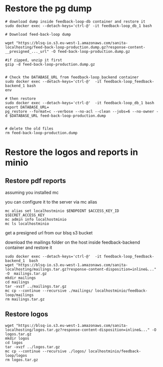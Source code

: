 # Restore the pg dump

```
# download dump inside feedback-loop-db container and restore it
sudo docker exec --detach-keys='ctrl-@' -it feedback-loop_db_1 bash

# Download feed-back-loop dump

wget "https://blsq-io.s3.eu-west-1.amazonaws.com/sanita-localhosting/feed-back-loop-production.dump.gz?response-content-__presigned_..._url" -O feed-back-loop-production.dump.gz

#if zipped, unzip it first
gzip -d feed-back-loop-production.dump.gz


# Check the DATABASE_URL from feedback-loop_backend container
sudo docker exec --detach-keys='ctrl-@'  -it feedback-loop_feedback-backend_1 bash
env

# then restore
sudo docker exec --detach-keys='ctrl-@'  -it feedback-loop_db_1 bash
export DATABASE_URL=
pg_restore --format=c --verbose --no-acl --clean --jobs=6 --no-owner -d $DATABASE_URL feed-back-loop-production.dump


# delete the old files
rm feed-back-loop-production.dump
```

# Restore the logos and reports in minio

## Restore pdf reports

assuming you installed mc

you can configure it to the server via mc alias

```
mc alias set localhostminio $ENDPOINT $ACCESS_KEY_ID $SECRET_ACCESS_KEY
mc admin info localhostminio
mc ls localhostminio
```
get a presigned url from our blsq s3 bucket

download the mailings folder on the host inside feedback-backend container and restore it

```
sudo docker exec --detach-keys='ctrl-@'  -it feedback-loop_feedback-backend_1  bash
wget "https://blsq-io.s3.eu-west-1.amazonaws.com/sanita-localhosting/mailings.tar.gz?response-content-disposition=inline&..." -O  mailings.tar.gz
mkdir mailings
cd mailings
tar -xvzf ../mailings.tar.gz
mc cp --continue --recursive ./mailings/ localhostminio/feedback-loop/mailings
rm mailings.tar.gz
```

## Restore logos

```
wget "https://blsq-io.s3.eu-west-1.amazonaws.com/sanita-localhosting/logos.tar.gz?response-content-disposition=inline&..." -O  logos.tar.gz
mkdir logos
cd logos
tar -xvzf ../logos.tar.gz
mc cp --continue --recursive ./logos/ localhostminio/feedback-loop/logos
rm logos.tar.gz
```
